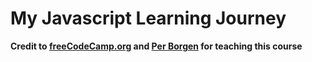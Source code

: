 # My Javascript Learning Journey

**Credit to [freeCodeCamp.org](https://www.freecodecamp.org/) and [Per Borgen](https://twitter.com/perborgen) for teaching this course**
